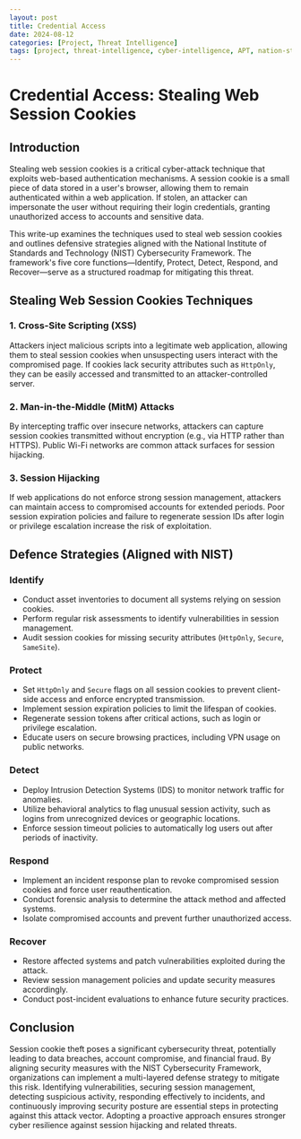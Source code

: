 ```yaml
---
layout: post
title: Credential Access
date: 2024-08-12
categories: [Project, Threat Intelligence]
tags: [project, threat-intelligence, cyber-intelligence, APT, nation-state]
---
```


# Credential Access: Stealing Web Session Cookies

## Introduction

Stealing web session cookies is a critical cyber-attack technique that exploits web-based authentication mechanisms. A session cookie is a small piece of data stored in a user's browser, allowing them to remain authenticated within a web application. If stolen, an attacker can impersonate the user without requiring their login credentials, granting unauthorized access to accounts and sensitive data.

This write-up examines the techniques used to steal web session cookies and outlines defensive strategies aligned with the National Institute of Standards and Technology (NIST) Cybersecurity Framework. The framework's five core functions—Identify, Protect, Detect, Respond, and Recover—serve as a structured roadmap for mitigating this threat.

## Stealing Web Session Cookies Techniques

### 1. Cross-Site Scripting (XSS)
Attackers inject malicious scripts into a legitimate web application, allowing them to steal session cookies when unsuspecting users interact with the compromised page. If cookies lack security attributes such as `HttpOnly`, they can be easily accessed and transmitted to an attacker-controlled server.

### 2. Man-in-the-Middle (MitM) Attacks
By intercepting traffic over insecure networks, attackers can capture session cookies transmitted without encryption (e.g., via HTTP rather than HTTPS). Public Wi-Fi networks are common attack surfaces for session hijacking.

### 3. Session Hijacking
If web applications do not enforce strong session management, attackers can maintain access to compromised accounts for extended periods. Poor session expiration policies and failure to regenerate session IDs after login or privilege escalation increase the risk of exploitation.

## Defence Strategies (Aligned with NIST)

### **Identify**
- Conduct asset inventories to document all systems relying on session cookies.
- Perform regular risk assessments to identify vulnerabilities in session management.
- Audit session cookies for missing security attributes (`HttpOnly`, `Secure`, `SameSite`).

### **Protect**
- Set `HttpOnly` and `Secure` flags on all session cookies to prevent client-side access and enforce encrypted transmission.
- Implement session expiration policies to limit the lifespan of cookies.
- Regenerate session tokens after critical actions, such as login or privilege escalation.
- Educate users on secure browsing practices, including VPN usage on public networks.

### **Detect**
- Deploy Intrusion Detection Systems (IDS) to monitor network traffic for anomalies.
- Utilize behavioral analytics to flag unusual session activity, such as logins from unrecognized devices or geographic locations.
- Enforce session timeout policies to automatically log users out after periods of inactivity.

### **Respond**
- Implement an incident response plan to revoke compromised session cookies and force user reauthentication.
- Conduct forensic analysis to determine the attack method and affected systems.
- Isolate compromised accounts and prevent further unauthorized access.

### **Recover**
- Restore affected systems and patch vulnerabilities exploited during the attack.
- Review session management policies and update security measures accordingly.
- Conduct post-incident evaluations to enhance future security practices.

## Conclusion

Session cookie theft poses a significant cybersecurity threat, potentially leading to data breaches, account compromise, and financial fraud. By aligning security measures with the NIST Cybersecurity Framework, organizations can implement a multi-layered defense strategy to mitigate this risk. Identifying vulnerabilities, securing session management, detecting suspicious activity, responding effectively to incidents, and continuously improving security posture are essential steps in protecting against this attack vector. Adopting a proactive approach ensures stronger cyber resilience against session hijacking and related threats.

